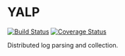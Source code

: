 YALP
====

[![Build Status](https://travis-ci.org/yalp-log/yalp.svg?branch=master)](https://travis-ci.org/yalp-log/yalp)
[![Coverage Status](https://coveralls.io/repos/yalp-log/yalp/badge.png?branch=master)](https://coveralls.io/r/yalp-log/yalp?branch=master)

Distributed log parsing and collection.
